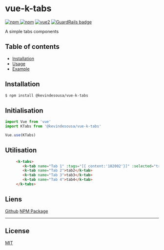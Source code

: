 # vue-k-tabs

[![npm](https://img.shields.io/npm/v/@kevindesousa/vue-k-tabs.svg) ![npm](https://img.shields.io/npm/dm/@kevindesousa/vue-k-tabs.svg)](https://www.npmjs.com/package/@kevindesousa/vue-k-tabs)
[![vue2](https://img.shields.io/badge/vue-2.x-brightgreen.svg)](https://vuejs.org/) [![GuardRails badge](https://badges.production.guardrails.io/kevindesousa/vue-k-tabs.svg)](https://www.guardrails.io)

A simple tabs components

## Table of contents

- [Installation](#installation)
- [Usage](#usage)
- [Example](#example)

## Installation

```bash
$ npm install @kevindesousa/vue-k-tabs
```


## Initialisation

```javascript
import Vue from 'vue'
import KTabs from '@kevindesousa/vue-k-tabs'

Vue.use(KTabs)
```


## Utilisation


```html
     <k-tabs>
        <k-tab name="Tab 1" :tags="[{ content:'102002'}]" :selected="true">tab1</k-tab>
        <k-tab name="Tab 2">tab2</k-tab>
        <k-tab name="Tab 3">tab3</k-tab>
        <k-tab name="Tab 4">tab4</k-tab>
     </k-tabs>
```

## Liens

[Github](https://github.com/kevindesousa/vue-k-tabs)
[NPM Package](https://www.npmjs.com/package/@kevindesousa/vue-k-tabs)

---

## License

[MIT](http://opensource.org/licenses/MIT)
